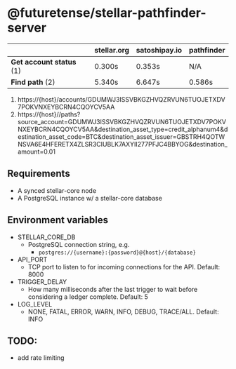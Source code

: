 # @futuretense/stellar-pathfinder-server


|       | stellar.org |  satoshipay.io | pathfinder |
|-------|-------------|----------------|------------|
|**Get account status** (1)  |  0.300s     |     0.353s     |     N/A    |
|**Find path** (2)  |  5.340s     |     6.647s     |    0.586s  |

1) https://{host}/accounts/GDUMWJ3ISSVBKGZHVQZRVUN6TUOJETXDV7POKVNXEYBCRN4CQOYCV5AA
2) https://{host}//paths?source_account=GDUMWJ3ISSVBKGZHVQZRVUN6TUOJETXDV7POKVNXEYBCRN4CQOYCV5AA&destination_asset_type=credit_alphanum4&destination_asset_code=BTC&destination_asset_issuer=GBSTRH4QOTWNSVA6E4HFERETX4ZLSR3CIUBLK7AXYII277PFJC4BBYOG&destination_amount=0.01

## Requirements

* A synced stellar-core node
* A PostgreSQL instance w/ a stellar-core database

## Environment variables

* STELLAR_CORE_DB
    - PostgreSQL connection string, e.g.
        * `postgres://{username}:{password}@{host}/{database}`
* API_PORT
    - TCP port to listen to for incoming connections for the API. Default: 8000
* TRIGGER_DELAY
    - How many milliseconds after the last trigger to wait before considering a ledger complete. Default: 5
* LOG_LEVEL
    - NONE, FATAL, ERROR, WARN, INFO, DEBUG, TRACE/ALL. Default: INFO

## TODO:

* add rate limiting